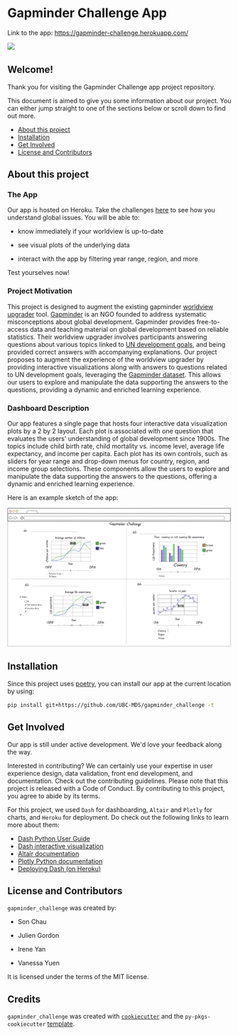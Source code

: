 # Gapminder Challenge App

Link to the app: https://gapminder-challenge.herokuapp.com/

![](images/gapminder-animation.gif)

## Welcome!

Thank you for visiting the Gapminder Challenge app project repository.

This document is aimed to give you some information about our project. You can either jump straight to one of the sections below or scroll down to find out more.

* [About this project](#about-this-project)
* [Installation](#installation)
* [Get Involved](#get-involved)
* [License and Contributors](#license-and-contributors)

## About this project

### The App

Our app is hosted on Heroku. Take the challenges [here](https://gapminder-challenge.herokuapp.com/) to see how you understand global issues. You will be able to:

* know immediately if your worldview is up-to-date

* see visual plots of the underlying data

* interact with the app by filtering year range, region, and more

Test yourselves now!

### Project Motivation

This project is designed to augment the existing gapminder [worldview upgrader](https://upgrader.gapminder.org/) tool. [Gapminder](https://www.gapminder.org/) is an NGO founded to address systematic misconceptions about global development. Gapminder provides free-to-access data and teaching material on global development based on reliable statistics. Their worldview upgrader involves participants answering questions about various topics linked to [UN development goals](https://sdgs.un.org/goals), and being provided correct answers with accompanying explanations. Our project proposes to augment the experience of the worldview upgrader by providing interactive visualizations along with answers to questions related to UN development goals, leveraging the [Gapminder dataset](https://cran.r-project.org/web/packages/gapminder/README.html). This allows our users to explore and manipulate the data supporting the answers to the questions, providing a dynamic and enriched learning experience.

### Dashboard Description

Our app features a single page that hosts four interactive data visualization plots by a 2 by 2 layout. Each plot is associated with one question that evaluates the users' understanding of global development since 1900s. The topics include child birth rate, child mortality vs. income level, average life expectancy, and income per capita. Each plot has its own controls, such as sliders for year range and drop-down menus for country, region, and income group selections. These components allow the users to explore and manipulate the data supporting the answers to the questions, offering a dynamic and enriched learning experience.

Here is an example sketch of the app:

![](images/app_sketch.png)

## Installation

Since this project uses [poetry](), you can install our app at the current location by using:

``` bash
pip install git+https://github.com/UBC-MDS/gapminder_challenge -t
```

## Get Involved

Our app is still under active development. We'd love your feedback along the way.

Interested in contributing? We can certainly use your expertise in user experience design, data validation, front end development, and documentation. Check out the contributing guidelines. Please note that this project is released with a Code of Conduct. By contributing to this project, you agree to abide by its terms.

For this project, we used `Dash` for dashboarding, `Altair` and `Plotly` for charts, and `Heroku` for deployment. Do check out the following links to learn more about them:

* [Dash Python User Guide](https://dash.plotly.com/)
* [Dash interactive visualization](https://dash.plotly.com/interactive-graphing)
* [Altair documentation](https://altair-viz.github.io/index.html)
* [Plotly Python documentation](https://plotly.com/python/)
* [Deploying Dash (on Heroku)](https://dash.plotly.com/deployment)

## License and Contributors

`gapminder_challenge` was created by:
* Son Chau

* Julien Gordon

* Irene Yan

* Vanessa Yuen

It is licensed under the terms of the MIT license.

## Credits

`gapminder_challenge` was created with [`cookiecutter`](https://cookiecutter.readthedocs.io/en/latest/) and the `py-pkgs-cookiecutter` [template](https://github.com/py-pkgs/py-pkgs-cookiecutter).
